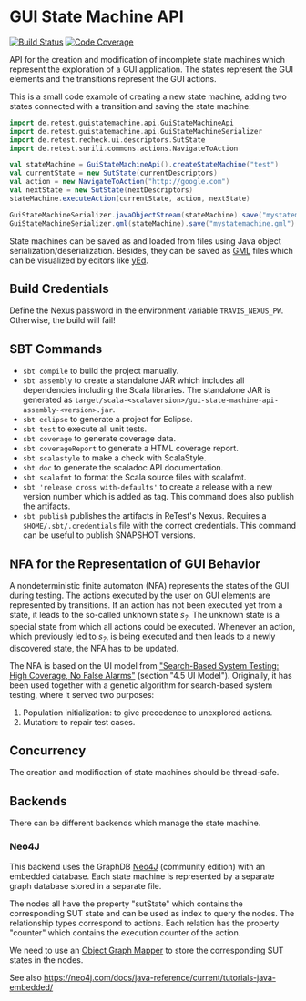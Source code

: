 # GUI State Machine API

[![Build Status](https://travis-ci.com/retest/gui-state-machine-api.svg?branch=master)](https://travis-ci.com/retest/gui-state-machine-api)
[![Code Coverage](https://img.shields.io/codecov/c/github/retest/gui-state-machine-api/master.svg)](https://codecov.io/github/retest/gui-state-machine-api?branch=master)

API for the creation and modification of incomplete state machines which represent the exploration of a GUI application.
The states represent the GUI elements and the transitions represent the GUI actions.

This is a small code example of creating a new state machine, adding two states connected with a transition and saving the state machine:

```scala
import de.retest.guistatemachine.api.GuiStateMachineApi
import de.retest.guistatemachine.api.GuiStateMachineSerializer
import de.retest.recheck.ui.descriptors.SutState
import de.retest.surili.commons.actions.NavigateToAction

val stateMachine = GuiStateMachineApi().createStateMachine("test")
val currentState = new SutState(currentDescriptors)
val action = new NavigateToAction("http://google.com")
val nextState = new SutState(nextDescriptors)
stateMachine.executeAction(currentState, action, nextState)

GuiStateMachineSerializer.javaObjectStream(stateMachine).save("mystatemachine.ser")
GuiStateMachineSerializer.gml(stateMachine).save("mystatemachine.gml")
```

State machines can be saved as and loaded from files using Java object serialization/deserialization.
Besides, they can be saved as [GML](https://en.wikipedia.org/wiki/Graph_Modelling_Language) files which can be visualized by editors like [yEd](https://www.yworks.com/products/yed).

## Build Credentials

Define the Nexus password in the environment variable `TRAVIS_NEXUS_PW`.
Otherwise, the build will fail!

## SBT Commands

* `sbt compile` to build the project manually.
* `sbt assembly` to create a standalone JAR which includes all dependencies including the Scala libraries. The standalone JAR is generated as `target/scala-<scalaversion>/gui-state-machine-api-assembly-<version>.jar`.
* `sbt eclipse` to generate a project for Eclipse.
* `sbt test` to execute all unit tests.
* `sbt coverage` to generate coverage data.
* `sbt coverageReport` to generate a HTML coverage report.
* `sbt scalastyle` to make a check with ScalaStyle.
* `sbt doc` to generate the scaladoc API documentation.
* `sbt scalafmt` to format the Scala source files with scalafmt.
* `sbt 'release cross with-defaults'` to create a release with a new version number which is added as tag. This command does also publish the artifacts.
* `sbt publish` publishes the artifacts in ReTest's Nexus. Requires a `$HOME/.sbt/.credentials` file with the correct credentials. This command can be useful to publish SNAPSHOT versions.

## NFA for the Representation of GUI Behavior

A nondeterministic finite automaton (NFA) represents the states of the GUI during testing.
The actions executed by the user on GUI elements are represented by transitions.
If an action has not been executed yet from a state, it leads to the so-called unknown state *s<sub>?</sub>*.
The unknown state is a special state from which all actions could be executed.
Whenever an action, which previously led to *s<sub>?</sub>*, is being executed and then leads to a newly discovered state, the NFA has to be updated.

The NFA is based on the UI model from ["Search-Based System Testing: High Coverage, No False Alarms"](http://www.specmate.org/papers/2012-07-Search-basedSystemTesting-HighCoverageNoFalseAlarms.pdf) (section "4.5 UI Model"). Originally, it has been used together with a genetic algorithm for search-based system testing, where it served two purposes:

1. Population initialization: to give precedence to unexplored actions.
2. Mutation: to repair test cases.

## Concurrency

The creation and modification of state machines should be thread-safe.

## Backends

There can be different backends which manage the state machine.

### Neo4J

This backend uses the GraphDB [Neo4J](https://neo4j.com/) (community edition) with an embedded database.
Each state machine is represented by a separate graph database stored in a separate file.

The nodes all have the property "sutState" which contains the corresponding SUT state and can be used as index to query the nodes.
The relationship types correspond to actions.
Each relation has the property "counter" which contains the execution counter of the action.

We need to use an [Object Graph Mapper](https://neo4j.com/docs/ogm-manual/current/introduction/) to store the corresponding SUT states in the nodes.

See also <https://neo4j.com/docs/java-reference/current/tutorials-java-embedded/>

